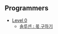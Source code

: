 ## Programmers
  + [Level 0](https://school.programmers.co.kr/learn/challenges?order=acceptance_desc&page=1&levels=0&languages=python3)
      + [솔루션 : 몫 구하기](https://github.com/injae97/Algorithm/blob/master/LeetCode/937_Reorder-Log-Files.py)